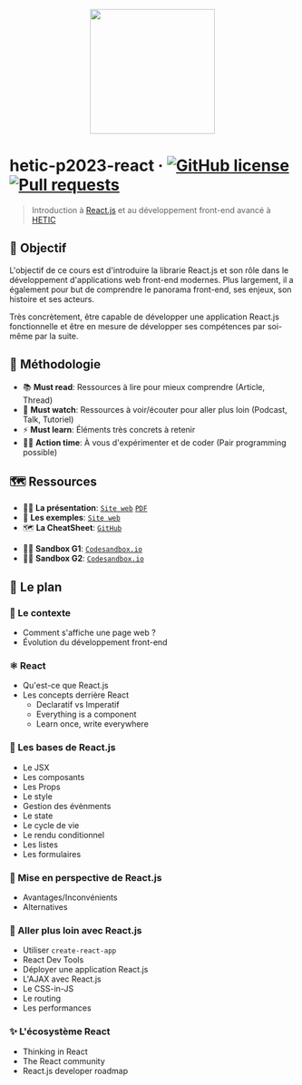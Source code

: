 <p align="center"><img src="https://github.com/greeeg/hetic-p2023-react/blob/master/.github/react-logo.png" width="220" /></p>

# hetic-p2023-react &middot; [![GitHub license](https://img.shields.io/badge/license-AGPLv3-blue)](https://github.com/greeeg/hetic-p2023-react/blob/master/LICENSE) [![Pull requests](https://img.shields.io/badge/PRs-welcome-brightgreen.svg)](https://github.com/greeeg/hetic-p2023-react/pulls)

> Introduction à [React.js](http://reactjs.org/) et au développement front-end avancé à [HETIC](https://www.hetic.net/)

## 🎯 Objectif

L'objectif de ce cours est d'introduire la librarie React.js et son rôle dans le développement d'applications web front-end modernes. Plus largement, il a également pour but de comprendre le panorama front-end, ses enjeux, son histoire et ses acteurs.

Très concrètement, être capable de développer une application React.js fonctionnelle et être en mesure de développer ses compétences par soi-même par la suite.

## 📐 Méthodologie

- 📚 **Must read**: Ressources à lire pour mieux comprendre (Article, Thread)
- 🍿 **Must watch**: Ressources à voir/écouter pour aller plus loin (Podcast, Talk, Tutoriel)
- ⚡️ **Must learn**: Éléments très concrets à retenir
- 👨‍🔬 **Action time**: À vous d'expérimenter et de coder (Pair programming possible)

## 🗺 Ressources

- 👨‍🏫 **La présentation**: [`Site web`](https://hetic-p2023-react.netlify.com/) [`PDF`](https://github.com/greeeg/hetic-p2023-react/raw/master/hetic-p2023-react.pdf)
- 🧰 **Les exemples**: [`Site web`](https://hetic-p2023-react-examples.netlify.com/)
- 🗺 **La CheatSheet**: [`GitHub`](https://github.com/greeeg/hetic-p2023-react/blob/master/CHEATSHEET.md)

* 👩‍🔧 **Sandbox G1**: [`Codesandbox.io`](https://codesandbox.io/s/hetic-p2023-g1-yy6k8)
* 👩‍🔧 **Sandbox G2**: [`Codesandbox.io`](https://codesandbox.io/s/hetic-p2023-g2-pqsd7)

## 🏁 Le plan

### 👀 Le contexte

- Comment s'affiche une page web ?
- Évolution du développement front-end

### ⚛️ React

- Qu'est-ce que React.js
- Les concepts derrière React
  - Declaratif vs Imperatif
  - Everything is a component
  - Learn once, write everywhere

### 🐣 Les bases de React.js

- Le JSX
- Les composants
- Les Props
- Le style
- Gestion des évènments
- Le state
- Le cycle de vie
- Le rendu conditionnel
- Les listes
- Les formulaires

### 🤔 Mise en perspective de React.js

- Avantages/Inconvénients
- Alternatives

### 👵 Aller plus loin avec React.js

- Utiliser `create-react-app`
- React Dev Tools
- Déployer une application React.js
- L'AJAX avec React.js
- Le CSS-in-JS
- Le routing
- Les performances

### ✨ L'écosystème React

- Thinking in React
- The React community
- React.js developer roadmap
